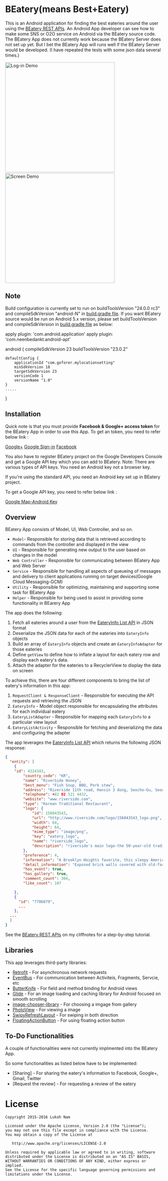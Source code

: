 # BEatery(means Best+Eatery)

This is an Android application for finding the best eateries around the user using the [BEatery REST APIs](https://github.com/Lukoh/beateries/blob/master/BEatery%20REST%20APIs.pdf). An Android App developer can see how to make some SNS or O2O service on Android via the BEatery source code. The BEatery App does not currently work because the BEatery Server does not set up yet. But I bet the BEatery App will runs well if the BEatery Server would be developed. (I have repeated the tests with some json data several times.)

<img src="https://github.com/Lukoh/beateries/blob/master/BEatery_Login.jpg" alt="Log-in Demo" width="350" />
&nbsp;
<img src="https://github.com/Lukoh/beateries/blob/master/BEatery.jpg" alt="Screen Demo" width="350" />

## Note

Build configuration is currently set to run on buildToolsVersion "24.0.0 rc3" and compileSdkVersion "android-N" in [build.gradle file](https://github.com/Lukoh/beateries/blob/master/app/build.gradle).
If you want BEatery source would be run on Android 5.x version, please set buildToolsVersion and compileSdkVersion in [build.gradle file](https://github.com/Lukoh/beateries/blob/master/app/build.gradle) as below:

apply plugin: 'com.android.application'
apply plugin: 'com.neenbedankt.android-apt'

android {
    compileSdkVersion 23
    buildToolsVersion "23.0.2"

    defaultConfig {
        applicationId "com.goforer.mylocationsetting"
        minSdkVersion 18
        targetSdkVersion 23
        versionCode 1
        versionName "1.0"
    }
    .....
}

## Installation

Quick note is that you must provide **Facebook & Google+ access token** for the BEatery App in order to use this App. To get an token, you need to refer below link :

[Google+](https://developers.google.com/+/mobile/android/sign-in?hl=en) 
[Google Sign-in](https://developers.google.com/identity/sign-in/android/start)
[Facebook](https://developers.facebook.com/docs/facebook-login/android) 

You also have to register BEatery project on the Google Developers Console and get a Google API key which you can add to BEatery. Note: There are various types of API keys. You need an Android key not a browser key.

If you're using the standard API, you need an Android key set up in BEatery project.

To get a Google API key, you need to refer below link :

[Google Map-Android Key](https://developers.google.com/maps/documentation/android-api/signup) 

## Overview

BEatery App consists of Model, UI, Web Controller, and so on.

* `Model`- Responsible for storing data that is retrieved according to commands from the controller and displayed in the 
	view
* `UI` - Responsible for generating new output to the user based on changes in the model
* `Web Controller` - Responsible for communicating between BEatery App and Web Server
* `Service` - Responsible for handling all aspects of queueing of messages and delivery to client applications running on 	target devices(Google Cloud Messaging-GCM) 
* `Utility` - Responsible for optimizing, maintaining and supporting some task for BEatery App
* `Helper` - Responsible for being used to assist in providing some functionality in BEarery App

The app does the following:

1. Fetch all eateries around a user from the [EateryInfo List API](https://github.com/Lukoh/beateries/blob/master/EateryList%20API.pdf) in JSON format
2. Deserialize the JSON data for each of the eateries into `EateryInfo` objects
3. Build an array of `EateryInfo` objects and create an `EateryInfoAdapter` for those eateries
4. Define `getView` to define how to inflate a layout for each eatery row and display each eatery's data.
5. Attach the adapter for the eateries to a RecyclerView to display the data on screen

To achieve this, there are four different components to bring the list of eatery's information in this app:

1. `RequestClient & ResponseClient` - Responsible for executing the API requests and retrieving the JSON
2. `EateryInfo` - Model object responsible for encapsulating the attributes for each individual eatery
3. `EateryListAdapter` - Responsible for mapping each `EateryInfo` to a particular view layout
4. `EateryListActivity` - Responsible for fetching and deserializing the data and configuring the adapter

The app leverages the [EateryInfo List API](https://github.com/Lukoh/beateries/blob/master/EateryList%20API.pdf) which returns the following JSON response:

```json
{
  "entity": [
    {
	"id": 4324343,
    	"country_code": "KR",
    	"name": "RiverSide Honey",
    	"best_menu": "Fish Soup, BBQ, Pork stew",
    	"address": "Riverside 11th road, Hansin 3 dong, Seocho-Gu, Seoul",
    	"telephone": +82 02 521 4432,
    	"website": "www.riverside.com",
    	"type": "Korean Traditional Restaurant",
    	"logo": {
      		"id": 156043543,
      		"url": "http://www.riverside.com/logo/156043543_logo.png",
      		"width": 64,
      		"height": 64,
      		"mime_type": "image/png",
      		"key": "eatery_logo",
      		"name": "riverside_logo",
      		"description": "riverside's main logo-the 50-year-old tradition of making…"
    	},
    	"preference": 4,
   	    "information": "A Brooklyn Heights favorite, this sleepy American tavern is a…",
    	"detail_information": "Exposed brick walls covered with old-fashioned clocks…",
    	"has_event": true,
    	"has_gallery": true,
    	"comment_count": 304,
    	"like_count": 107

    },
    {
      "id": "7706879",
      ...
    },
  ...
  ]
}
```

See the [BEatery REST APIs](https://github.com/Lukoh/beateries/blob/master/BEatery%20REST%20APIs.pdf) on my cliffnotes for a step-by-step tutorial.

## Libraries

This app leverages third-party libraries:

 * [Retrofit](http://square.github.io/retrofit/) - For asynchronous network requests
 * [EventBus](http://greenrobot.org/eventbus/) - For communication between Activiteis, Fragments, Servcie, etc
 * [ButterKnife](http://jakewharton.github.io/butterknife/) - For field and method binding for Android views
 * [Glide](https://github.com/bumptech/glide) - For an image loading and caching library for Android focused on smooth scrolling
 * [image-chooser-library](https://github.com/coomar2841/image-chooser-library) - For choosing a imgage from gallery
 * [PhotoView](https://github.com/chrisbanes/PhotoView) - For viewing a image
 * [SwipyRefreshLayout](https://github.com/OrangeGangsters/SwipyRefreshLayout) - For swiping in both direction
 * [FloatingActionButton](https://github.com/Clans/FloatingActionButton) - For using floating action button

## To-Do Functionalities

A couple of functionalities were not currently implmented into the BEatery App.

So some functionalities as listed below have to be implemented:

 * [Sharing] - For sharing the eatery's information to Facebook, Google+, Gmail, Twitter
 * [Request the review] - For requesting a review of the eatery

# License
```
Copyright 2015-2016 Lukoh Nam

Licensed under the Apache License, Version 2.0 (the "License");
you may not use this file except in compliance with the License.
You may obtain a copy of the License at

   http://www.apache.org/licenses/LICENSE-2.0

Unless required by applicable law or agreed to in writing, software
distributed under the License is distributed on an "AS IS" BASIS,
WITHOUT WARRANTIES OR CONDITIONS OF ANY KIND, either express or implied.
See the License for the specific language governing permissions and
limitations under the License.
```
